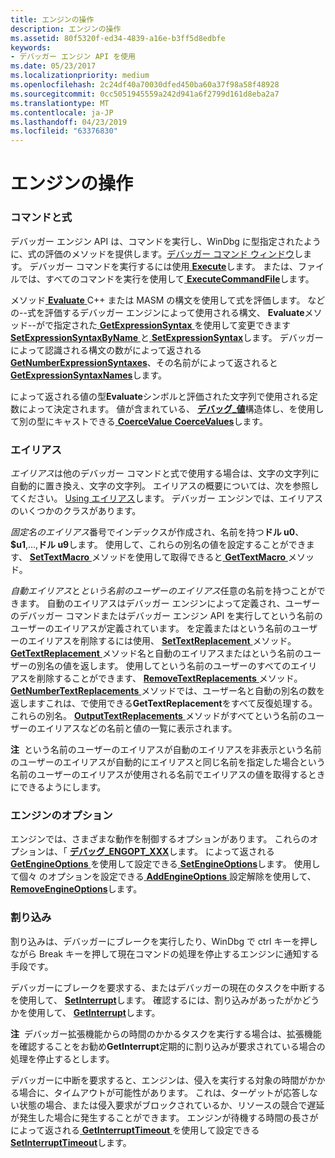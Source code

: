 ```yaml
---
title: エンジンの操作
description: エンジンの操作
ms.assetid: 80f5320f-ed34-4839-a16e-b3ff5d8edbfe
keywords:
- デバッガー エンジン API を使用
ms.date: 05/23/2017
ms.localizationpriority: medium
ms.openlocfilehash: 2c24df40a70030dfed450ba60a37f98a58f48928
ms.sourcegitcommit: 0cc5051945559a242d941a6f2799d161d8eba2a7
ms.translationtype: MT
ms.contentlocale: ja-JP
ms.lasthandoff: 04/23/2019
ms.locfileid: "63376830"
---
```

# <a name="interacting-with-the-engine"></a>エンジンの操作


### <a name="span-idcommandsandexpressionsspanspan-idcommandsandexpressionsspancommands-and-expressions"></a><span id="commands_and_expressions"></span><span id="COMMANDS_AND_EXPRESSIONS"></span>コマンドと式

デバッガー エンジン API は、コマンドを実行し、WinDbg に型指定されたように、式の評価のメソッドを提供します。[デバッガー コマンド ウィンドウ](the-debugger-command-window.md)します。 デバッガー コマンドを実行するには使用[ **Execute**](https://msdn.microsoft.com/library/windows/hardware/ff543208)します。 または、ファイルでは、すべてのコマンドを実行を使用して[ **ExecuteCommandFile**](https://msdn.microsoft.com/library/windows/hardware/ff543215)します。

メソッド[ **Evaluate** ](https://msdn.microsoft.com/library/windows/hardware/ff543046) C++ または MASM の構文を使用して式を評価します。 などの--式を評価するデバッガー エンジンによって使用される構文、 **Evaluate**メソッド--がで指定された[ **GetExpressionSyntax** ](https://msdn.microsoft.com/library/windows/hardware/ff546701) を使用して変更できます[**SetExpressionSyntaxByName** ](https://msdn.microsoft.com/library/windows/hardware/ff556697)と[ **SetExpressionSyntax**](https://msdn.microsoft.com/library/windows/hardware/ff556696)します。 デバッガーによって認識される構文の数がによって返される[ **GetNumberExpressionSyntaxes**](https://msdn.microsoft.com/library/windows/hardware/ff547913)、その名前がによって返されると[ **GetExpressionSyntaxNames**](https://msdn.microsoft.com/library/windows/hardware/ff546708)します。

によって返される値の型**Evaluate**シンボルと評価された文字列で使用される定数によって決定されます。 値が含まれている、 [**デバッグ\_値**](https://msdn.microsoft.com/library/windows/hardware/ff541719)構造体し、を使用して別の型にキャストできる[ **CoerceValue** ](https://msdn.microsoft.com/library/windows/hardware/ff539158)[ **CoerceValues**](https://msdn.microsoft.com/library/windows/hardware/ff539162)します。

### <a name="span-idaliasesspanspan-idaliasesspanaliases"></a><span id="aliases"></span><span id="ALIASES"></span>エイリアス

*エイリアス*は他のデバッガー コマンドと式で使用する場合は、文字の文字列に自動的に置き換え、文字の文字列。 エイリアスの概要については、次を参照してください。 [Using エイリアス](using-aliases.md)します。 デバッガー エンジンでは、エイリアスのいくつかのクラスがあります。

*固定名のエイリアス*番号でインデックスが作成され、名前を持つ**ドル u0**、 **$u1**,...,**ドル u9**します。 使用して、これらの別名の値を設定することができます、 [ **SetTextMacro** ](https://msdn.microsoft.com/library/windows/hardware/ff556809)メソッドを使用して取得できると[ **GetTextMacro** ](https://msdn.microsoft.com/library/windows/hardware/ff549270)メソッド。

*自動エイリアス*と*という名前のユーザーのエイリアス*任意の名前を持つことができます。 自動のエイリアスはデバッガー エンジンによって定義され、ユーザーのデバッガー コマンドまたはデバッガー エンジン API を実行してという名前のユーザーのエイリアスが定義されています。 を定義またはという名前のユーザーのエイリアスを削除するには使用、 [ **SetTextReplacement** ](https://msdn.microsoft.com/library/windows/hardware/ff556818)メソッド。 [ **GetTextReplacement** ](https://msdn.microsoft.com/library/windows/hardware/ff549280)メソッド名と自動のエイリアスまたはという名前のユーザーの別名の値を返します。 使用してという名前のユーザーのすべてのエイリアスを削除することができます、 [ **RemoveTextReplacements** ](https://msdn.microsoft.com/library/windows/hardware/ff554548)メソッド。 [ **GetNumberTextReplacements** ](https://msdn.microsoft.com/library/windows/hardware/ff547988)メソッドでは、ユーザー名と自動の別名の数を返しますこれは、で使用できる**GetTextReplacement**をすべて反復処理する。これらの別名。 [ **OutputTextReplacements** ](https://msdn.microsoft.com/library/windows/hardware/ff553268)メソッドがすべてという名前のユーザーのエイリアスなどの名前と値の一覧に表示されます。

**注**  という名前のユーザーのエイリアスが自動のエイリアスを非表示という名前のユーザーのエイリアスが自動的にエイリアスと同じ名前を指定した場合という名前のユーザーのエイリアスが使用される名前でエイリアスの値を取得するときにできるようにします。

 

### <a name="span-idengineoptionsspanspan-idengineoptionsspanengine-options"></a><span id="engine_options"></span><span id="ENGINE_OPTIONS"></span>エンジンのオプション

エンジンでは、さまざまな動作を制御するオプションがあります。 これらのオプションは、「 [**デバッグ\_ENGOPT\_XXX**](https://msdn.microsoft.com/library/windows/hardware/ff541475)します。 によって返される[ **GetEngineOptions** ](https://msdn.microsoft.com/library/windows/hardware/ff546598)を使用して設定できる[ **SetEngineOptions**](https://msdn.microsoft.com/library/windows/hardware/ff556670)します。 使用して個々 のオプションを設定できる[ **AddEngineOptions** ](https://msdn.microsoft.com/library/windows/hardware/ff537884)設定解除を使用して、 [ **RemoveEngineOptions**](https://msdn.microsoft.com/library/windows/hardware/ff554491)します。

### <a name="span-idinterruptsspanspan-idinterruptsspaninterrupts"></a><span id="interrupts"></span><span id="INTERRUPTS"></span>割り込み

割り込みは、デバッガーにブレークを実行したり、WinDbg で ctrl キーを押しながら Break キーを押して現在コマンドの処理を停止するエンジンに通知する手段です。

デバッガーにブレークを要求する、またはデバッガーの現在のタスクを中断するを使用して、 [ **SetInterrupt**](https://msdn.microsoft.com/library/windows/hardware/ff556722)します。 確認するには、割り込みがあったがかどうかを使用して、 [ **GetInterrupt**](https://msdn.microsoft.com/library/windows/hardware/ff546944)します。

**注**  デバッガー拡張機能からの時間のかかるタスクを実行する場合は、拡張機能を確認することをお勧め**GetInterrupt**定期的に割り込みが要求されている場合の処理を停止するとします。

 

デバッガーに中断を要求すると、エンジンは、侵入を実行する対象の時間がかかる場合に、タイムアウトが可能性があります。 これは、ターゲットが応答しない状態の場合、または侵入要求がブロックされているか、リソースの競合で遅延が発生した場合に発生することができます。 エンジンが待機する時間の長さがによって返される[ **GetInterruptTimeout** ](https://msdn.microsoft.com/library/windows/hardware/ff546955)を使用して設定できる[ **SetInterruptTimeout**](https://msdn.microsoft.com/library/windows/hardware/ff556725)します。

 

 





